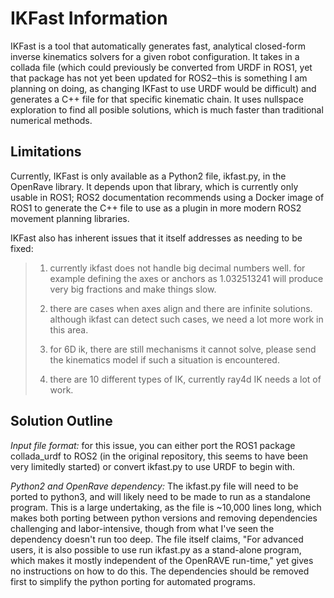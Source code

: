 # IKFast Information
IKFast is a tool that automatically generates fast, analytical closed-form inverse kinematics solvers for a given robot configuration. It takes in a collada file (which could previously be converted from URDF in ROS1, yet that package has not yet been updated for ROS2‒this is something I am planning on doing, as changing IKFast to use URDF would be difficult) and generates a C++ file for that specific  kinematic chain. It uses nullspace exploration to find all posible solutions, which is much faster than traditional numerical methods. 

## Limitations
Currently, IKFast is only available as a Python2 file, ikfast.py, in the OpenRave library. It depends upon that library, which is currently only usable in ROS1; ROS2 documentation recommends using a Docker image of ROS1 to generate the C++ file to use as a plugin in more modern ROS2 movement planning libraries. 

IKFast also has inherent issues that it itself addresses as needing to be fixed:
>1. currently ikfast does not handle big decimal numbers well. for example defining the axes or anchors as 1.032513241 will produce very big fractions and make things slow.
>
>2. there are cases when axes align and there are infinite solutions. although ikfast can detect such cases, we need a lot more work in this area.
>
>3. for 6D ik, there are still mechanisms it cannot solve, please send the kinematics model if such a situation is encountered.
>
>4. there are 10 different types of IK, currently ray4d IK needs a lot of work.


## Solution Outline
*Input file format:* for this issue, you can either port the ROS1 package collada_urdf to ROS2 (in the original repository, this seems to have been very limitedly started) or convert ikfast.py to use URDF to begin with. 

*Python2 and OpenRave dependency:* The ikfast.py file will need to be ported to python3, and will likely need to be made to run as a standalone program. This is a large undertaking, as the file is ~10,000 lines long, which makes both porting between python versions and removing dependencies challenging and labor-intensive, though from what I've seen the dependency doesn't run too deep. The file itself claims, "For advanced users, it is also possible to use run ikfast.py as a stand-alone program, which makes it mostly independent of the OpenRAVE run-time," yet gives no instructions on how to do this. The dependencies should be removed first to simplify the python porting for automated programs. 

